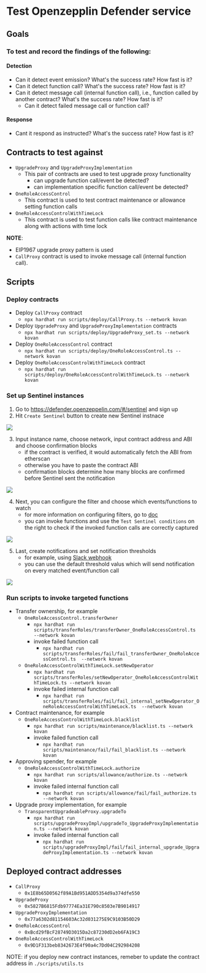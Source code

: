 # Test Openzepplin Defender service

## Goals
### To test and record the findings of the following:
#### Detection
- Can it detect event emission? What's the success rate? How fast is it?
- Can it detect function call? What's the success rate? How fast is it?
- Can it detect message call (internal function call), i.e., function called by another contract? What's the success rate? How fast is it?
    - Can it detect failed message call or function call?

#### Response
- Cant it respond as instructed? What's the success rate? How fast is it?

## Contracts to test against

- `UpgradeProxy` and `UpgradeProxyImplementation`
    - This pair of contracts are used to test upgrade proxy functionality
        - can upgrade function call/event be detected?
        - can implementation specific function call/event be detected?
- `OneRoleAccessControl`
    - This contract is used to test contract maintenance or allowance setting function calls
- `OneRoleAccessControlWithTimeLock`
    - This contract is used to test function calls like contract maintenance along with actions with time lock

**NOTE**:
- EIP1967 upgrade proxy pattern is used
- `CallProxy` contract is used to invoke message call (internal function call).
## Scripts

### Deploy contracts

- Deploy `CallProxy` contract
    - `npx hardhat run scripts/deploy/CallProxy.ts --network kovan`
- Deploy `UpgradeProxy` and `UpgradeProxyImplementation` contracts
    - `npx hardhat run scripts/deploy/UpgradeProxy_set.ts --network kovan`
- Deploy `OneRoleAccessControl` contract
    - `npx hardhat run scripts/deploy/OneRoleAccessControl.ts --network kovan`
- Deploy `OneRoleAccessControlWithTimeLock` contract
    - `npx hardhat run scripts/deploy/OneRoleAccessControlWithTimeLock.ts --network kovan`

### Set up Sentinel instances
1. Go to https://defender.openzeppelin.com/#/sentinel and sign up
2. Hit `Create Sentinel` button to create new Sentinel instnace

![](./imgs/create.png)

3. Input instance name, choose network, input contract address and ABI and choose confirmation blocks
    - if the contract is verified, it would automatically fetch the ABI from etherscan
    - otherwise you have to paste the contract ABI
    - confirmation blocks determine how many blocks are confirmed before Sentinel sent the notification

![](./imgs/info.png)

4. Next, you can configure the filter and choose which events/functions to watch
    - for more information on configuring filters, go to [doc](https://docs.openzeppelin.com/defender/sentinel#matching-rules)
    - you can invoke functions and use the `Test Sentinel conditions` on the right to check if the invoked function calls are correctly captured

![](./imgs/conditions.png)

5. Last, create notifications and set notification thresholds
    - for example, using [Slack webhook](https://api.slack.com/messaging/webhooks)
    - you can use the default threshold valus which will send notification on every matched event/function call

![](./imgs/notifications.png)

### Run scripts to invoke targeted functions

- Transfer ownership, for example
    - `OneRoleAccessControl.transferOwner`
        - `npx hardhat run scripts/transferRoles/transferOwner_OneRoleAccessControl.ts --network kovan`
        - invoke failed function call
            - `npx hardhat run scripts/transferRoles/fail/fail_transferOwner_OneRoleAccessControl.ts  --network kovan`
    - `OneRoleAccessControlWithTimeLock.setNewOperator`
        - `npx hardhat run scripts/transferRoles/setNewOperator_OneRoleAccessControlWithTimeLock.ts --network kovan`
        - invoke failed internal function call
            - `npx hardhat run scripts/transferRoles/fail/fail_internal_setNewOperator_OneRoleAccessControlWithTimeLock.ts  --network kovan`
- Contract maintenance, for example
    - `OneRoleAccessControlWithTimeLock.blacklist`
        - `npx hardhat run scripts/maintenance/blacklist.ts --network kovan`
        - invoke failed function call
            - `npx hardhat run scripts/maintenance/fail/fail_blacklist.ts --network kovan`
- Approving spender, for example
    - `OneRoleAccessControlWithTimeLock.authorize`
        - `npx hardhat run scripts/allowance/authorize.ts --network kovan`
        - invoke failed internal function call
            - `npx hardhat run scripts/allowance/fail/fail_authorize.ts --network kovan`
- Upgrade proxy implementation, for example
    - `TransparentUpgradeableProxy.upgradeTo`
        - `npx hardhat run scripts/upgradeProxyImpl/upgradeTo_UpgradeProxyImplementation.ts --network kovan`
        - invoke failed internal function call
            - `npx hardhat run scripts/upgradeProxyImpl/fail/fail_internal_upgrade_UpgradeProxyImplementation.ts --network kovan`

## Deployed contract addresses

- `CallProxy`
    - `0x1E8b65D0562f89A1Bd951ADD5354d9a374dfe550`
- `UpgradeProxy`
    - `0x5827B6815Fdb97774Ea31E790c8503e7B9014917`
- `UpgradeProxyImplementation`
    - `0x77a6302d81154603Ac32d031275E9C9103B50D29`
- `OneRoleAccessControl`
    - `0xBcd29fBcF28749D3015Da2c87230dD2eb6FA19C3`
- `OneRoleAccessControlWithTimeLock`
    - `0x9D1F313beb8342673E4f90a4c7Dd04C292984208`

NOTE: if you deploy new contract instances, remeber to update the contract address in `./scripts/utils.ts`